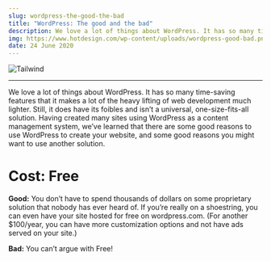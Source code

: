 ```yaml
---
slug: wordpress-the-good-the-bad
title: "WordPress: The good and the bad"
description: We love a lot of things about WordPress. It has so many time-saving features that it makes a lot of the heavy lifting of web development much lighter.
img: https://www.hotdesign.com/wp-content/uploads/wordpress-good-bad.png
date: 24 June 2020
---
```


![Tailwind](https://www.hotdesign.com/wp-content/uploads/wordpress-good-bad.png)

---

We love a lot of things about WordPress. It has so many time-saving features that it makes a lot of the heavy lifting of web development much lighter. Still, it does have its foibles and isn’t a universal, one-size-fits-all solution. Having created many sites using WordPress as a content management system, we’ve learned that there are some good reasons to use WordPress to create your website, and some good reasons you might want to use another solution.

# Cost: Free

**Good:** You don’t have to spend thousands of dollars on some proprietary solution that nobody has ever heard of. If you’re really on a shoestring, you can even have your site hosted for free on wordpress.com. (For another $100/year, you can have more customization options and not have ads served on your site.)

**Bad:** You can’t argue with Free!
